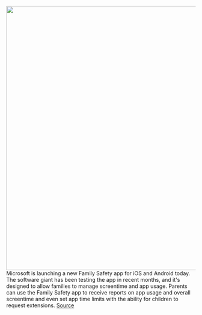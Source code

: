 <img src='https://cdn.vox-cdn.com/thumbor/SRHiglqWrWjitxeGs-4GmnoetLo=/0x0:2560x1440/1200x800/filters:focal(1076x516:1484x924)/cdn.vox-cdn.com/uploads/chorus_image/image/67121393/7uVir4Q.0.jpg' width='700px' /><br/>
Microsoft is launching a new Family Safety app for iOS and Android today. The software giant has been testing the app in recent months, and it's designed to allow families to manage screentime and app usage. Parents can use the Family Safety app to receive reports on app usage and overall screentime and even set app time limits with the ability for children to request extensions.
<a href='https://www.theverge.com/2020/7/28/21344757/microsoft-family-safety-app-ios-android-download-features'> Source <a/>
